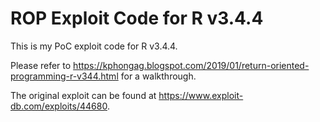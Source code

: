 # ROP Exploit Code for R v3.4.4

This is my PoC exploit code for R v3.4.4.

Please refer to https://kphongag.blogspot.com/2019/01/return-oriented-programming-r-v344.html for a walkthrough.

The original exploit can be found at https://www.exploit-db.com/exploits/44680.
